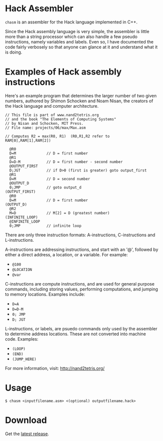 # Hack Assembler
`chasm` is an assembler for the Hack language implemented in C++.

Since the Hack assembly language is very simple, the assembler is little more than a string processor which can also handle a few pseudo instructions, namely variables and labels. Even so, I have documented the code fairly verbosely so that anyone can glance at it and understand what it is doing.

# Examples of Hack assembly instructions

Here's an example program that determines the larger number of two given numbers, authored by Shimon Schocken and Noam Nisan, the creators of the Hack language and computer architecture.

    // This file is part of www.nand2tetris.org
    // and the book "The Elements of Computing Systems"
    // by Nisan and Schocken, MIT Press.
    // File name: projects/06/max/Max.asm
  
    // Computes R2 = max(R0, R1)  (R0,R1,R2 refer to  RAM[0],RAM[1],RAM[2])
  
      @R0
      D=M              // D = first number
      @R1
      D=D-M            // D = first number - second number
      @OUTPUT_FIRST
      D;JGT            // if D>0 (first is greater) goto output_first
      @R1
      D=M              // D = second number
      @OUTPUT_D
      0;JMP            // goto output_d
    (OUTPUT_FIRST)
      @R0             
      D=M              // D = first number
    (OUTPUT_D)
      @R2
      M=D              // M[2] = D (greatest number)
    (INFINITE_LOOP)
      @INFINITE_LOOP
      0;JMP            // infinite loop

There are only three instruction formats: A-instructions, C-instructions and L-instructions. 

A-instructions are addressing instructions, and start with an '@', followed by either a direct address, a location, or a variable. For example:

* `@100`
* `@LOCATION`
* `@var`
  
C-instructions are compute instructions, and are used for general purpose commands, including storing values, performing computations, and jumping to memory locations. Examples include:

* `D=A`
* `D=D-M`
* `0; JMP`
* `D; JGT`

L-instructions, or labels, are psuedo commands only used by the assembler to determine address locations. These are not converted into machine code. Examples:

* `(LOOP)`
* `(END)`
* `(JUMP_HERE)`

For more information, visit: http://nand2tetris.org/

# Usage

`$ chasm <inputfilename.asm> <(optional) outputfilename.hack>`

# Download

Get the [latest release](https://github.com/francoiswnel/Hack-Assembler/releases/latest).
